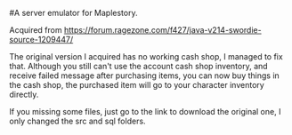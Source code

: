 #A server emulator for Maplestory.

Acquired from https://forum.ragezone.com/f427/java-v214-swordie-source-1209447/

The original version I acquired has no working cash shop, I managed to fix that. Although you still can't use the account cash shop inventory, and receive failed message after purchasing items, you can now buy things in the cash shop, the purchased item will go to your character inventory directly.

If you missing some files, just go to the link to download the original one, I only changed the src and sql folders.
